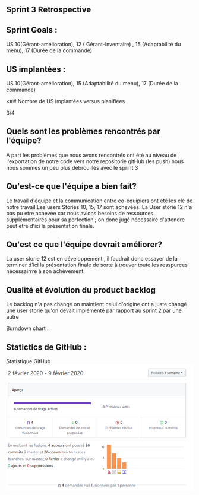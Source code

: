 

## Sprint 3 Retrospective

## Sprint Goals : 

 US 10(Gérant-amélioration), 12 ( Gérant-Inventaire) , 15 (Adaptabilité du menu), 17 (Durée de la commande)
 
## US implantées :

  US 10(Gérant-amélioration), 15 (Adaptabilité du menu), 17 (Durée de la commande)

<## Nombre de US implantées versus planifiées 

3/4

## Quels sont les problèmes rencontrés par l'équipe?

 A part les problèmes que nous avons rencontrés ont été au niveau de l'exportation de notre code vers notre repositorie gitHub (les push) nous nous sommes un peu plus débrouillés avec le sprint 3
 
## Qu'est-ce que l'équipe a bien fait?
Le travail d'équipe et la communication entre co-équipiers ont été les clé de notre travail.Les users Stories 10, 15, 17 sont achevées. La User storie 12 n'a pas pu etre achevée car nous avions besoins de ressources supplémentaires pour sa perfection ; on donc jugé nécessaire d'attendre peut etre d'ici la présentation finale.

## Qu'est ce que l'équipe devrait améliorer?
La user storie 12 est en développement , il faudrait donc essayer de la terminer d'ici la présentation finale de sorte à trouver toute les resspurces nécessairrre à son achèvement.

## Qualité et évolution du product backlog
Le backlog n'a pas changé on maintient celui d'origine ont a juste changé une user storie qu'on devait implémenté par rapport au sprint 2 par une autre

Burndown chart : 

## Statictics de GitHub :
 Statistique GitHub
<img src="https://github.com/Penda2M/Team-5/blob/master/Statistic_GitHub_Sp3.PNG"> 
